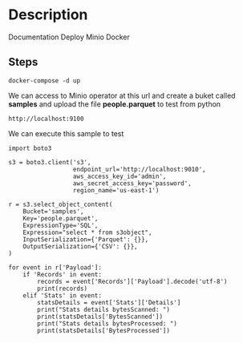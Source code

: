 # Description
Documentation Deploy Minio Docker

## Steps

```shell
docker-compose -d up
```

We can access to Minio operator at this url and create a buket called **samples** and upload the file **people.parquet** to test from python

```shell
http://localhost:9100

```

We can execute this sample to test

```shell
import boto3

s3 = boto3.client('s3',
                  endpoint_url='http://localhost:9010',
                  aws_access_key_id='admin',
                  aws_secret_access_key='password',
                  region_name='us-east-1')

r = s3.select_object_content(
    Bucket='samples',
    Key='people.parquet',
    ExpressionType='SQL',
    Expression="select * from s3object",
    InputSerialization={'Parquet': {}},
    OutputSerialization={'CSV': {}},
)

for event in r['Payload']:
    if 'Records' in event:
        records = event['Records']['Payload'].decode('utf-8')
        print(records)
    elif 'Stats' in event:
        statsDetails = event['Stats']['Details']
        print("Stats details bytesScanned: ")
        print(statsDetails['BytesScanned'])
        print("Stats details bytesProcessed: ")
        print(statsDetails['BytesProcessed'])
```